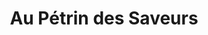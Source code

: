 ---
title: "Au Pétrin des Saveurs"
url: /vetraz-monthoux/au-petrin-des-saveurs-route-de-taninges/
shop: Bäckerei
---